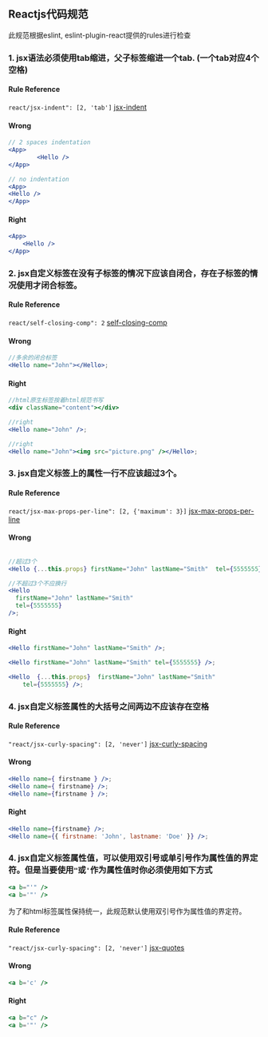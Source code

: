 ## Reactjs代码规范

此规范根据eslint, eslint-plugin-react提供的rules进行检查

### 1. jsx语法必须使用tab缩进，父子标签缩进一个tab. (一个tab对应4个空格) 

#### Rule Reference
`react/jsx-indent": [2, 'tab']`
[jsx-indent](https://github.com/yannickcr/eslint-plugin-react/blob/master/docs/rules/jsx-indent.md)

#### Wrong
```jsx
// 2 spaces indentation
<App>
		<Hello />
</App>

// no indentation
<App>
<Hello />
</App>
```
#### Right
```jsx 
<App>
	<Hello />
</App>	
```

### 2. jsx自定义标签在没有子标签的情况下应该自闭合，存在子标签的情况使用才闭合标签。

#### Rule Reference
`react/self-closing-comp": 2`
[self-closing-comp](https://github.com/yannickcr/eslint-plugin-react/blob/master/docs/rules/self-closing-comp.md)

#### Wrong
```jsx
//多余的闭合标签
<Hello name="John"></Hello>;
```

#### Right
```jsx 
//html原生标签按着html规范书写
<div className="content"></div>	

//right
<Hello name="John" />;

//right
<Hello name="John"><img src="picture.png" /></Hello>;
```

### 3. jsx自定义标签上的属性一行不应该超过3个。
#### Rule Reference
`react/jsx-max-props-per-line": [2, {'maximum': 3}]`
[jsx-max-props-per-line](https://github.com/yannickcr/eslint-plugin-react/blob/master/docs/rules/jsx-max-props-per-line.md)

#### Wrong
```jsx

//超过3个
<Hello {...this.props} firstName="John" lastName="Smith"  tel={5555555} />;

//不超过3个不应换行
<Hello
  firstName="John" lastName="Smith"
  tel={5555555}
/>;
```

#### Right
```jsx 
<Hello firstName="John" lastName="Smith" />;

<Hello firstName="John" lastName="Smith" tel={5555555} />;

<Hello  {...this.props}  firstName="John" lastName="Smith" 
	tel={5555555} />;
```
### 4. jsx自定义标签属性的大括号之间两边不应该存在空格
#### Rule Reference
`"react/jsx-curly-spacing": [2, 'never']`
[jsx-curly-spacing](https://github.com/yannickcr/eslint-plugin-react/blob/master/docs/rules/jsx-curly-spacing.md)

#### Wrong
```jsx
<Hello name={ firstname } />;
<Hello name={ firstname} />;
<Hello name={firstname } />;
```

#### Right
```jsx 
<Hello name={firstname} />;
<Hello name={{ firstname: 'John', lastname: 'Doe' }} />;
```
### 4. jsx自定义标签属性值，可以使用双引号或单引号作为属性值的界定符。但是当要使用`"`或`'`作为属性值时你必须使用如下方式
```jsx
<a b="'" />
<a b='"' />
```
为了和html标签属性保持统一，此规范默认使用双引号作为属性值的界定符。

#### Rule Reference
`"react/jsx-curly-spacing": [2, 'never']`
[jsx-quotes](http://eslint.org/docs/rules/jsx-quotes)

#### Wrong
```jsx
<a b='c' />

```

#### Right
```jsx 
<a b="c" />
<a b='"' />
```